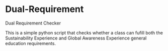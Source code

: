# Dual-Requirement
Dual Requirement Checker

This is a simple python script that checks whether a class can fufill both the Sustainability Experience and Global Awareness Experience general education requirements. 
